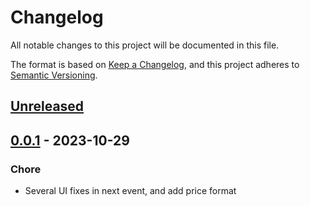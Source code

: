 # Changelog

All notable changes to this project will be documented in this file.

The format is based on [Keep a Changelog](https://keepachangelog.com/en/1.0.0/),
and this project adheres to [Semantic Versioning](https://semver.org/spec/v2.0.0.html).

## [Unreleased]

## [0.0.1] - 2023-10-29

### Chore

- Several UI fixes in next event, and add price format

[unreleased]: https://github.com/rendalomaq/rendalomaq_suppliers/compare/0.0.1...HEAD
[0.0.1]: https://github.com/rendalomaq/rendalomaq_suppliers/releases/tag/0.0.1